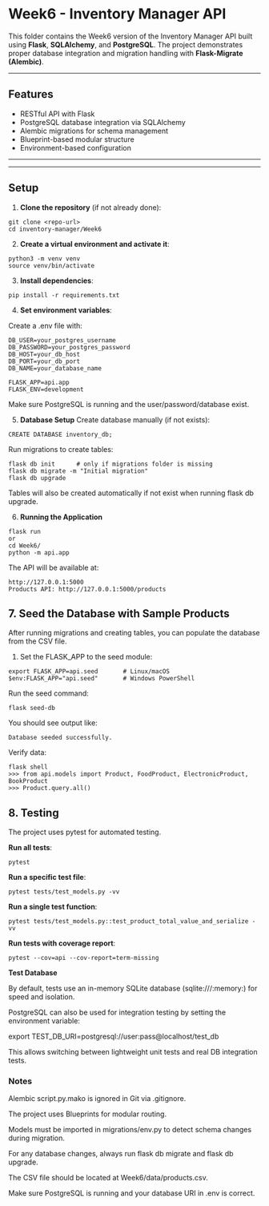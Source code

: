 # Week6 - Inventory Manager API

This folder contains the Week6 version of the Inventory Manager API built using **Flask**, **SQLAlchemy**, and **PostgreSQL**. The project demonstrates proper database integration and migration handling with **Flask-Migrate (Alembic)**.

---

## Features

- RESTful API with Flask
- PostgreSQL database integration via SQLAlchemy
- Alembic migrations for schema management
- Blueprint-based modular structure
- Environment-based configuration

---

---

## Setup

1. **Clone the repository** (if not already done):

```
git clone <repo-url>
cd inventory-manager/Week6
```

2. **Create a virtual environment and activate it**:

```
python3 -m venv venv
source venv/bin/activate
```

3. **Install dependencies**:

```
pip install -r requirements.txt
```

4. **Set environment variables**:

Create a .env file with:

```
DB_USER=your_postgres_username
DB_PASSWORD=your_postgres_password
DB_HOST=your_db_host
DB_PORT=your_db_port
DB_NAME=your_database_name

FLASK_APP=api.app
FLASK_ENV=development
```
Make sure PostgreSQL is running and the user/password/database exist.

5. **Database Setup**
Create database manually (if not exists):

```
CREATE DATABASE inventory_db;
```

Run migrations to create tables:

```
flask db init      # only if migrations folder is missing
flask db migrate -m "Initial migration"
flask db upgrade
```

Tables will also be created automatically if not exist when running flask db upgrade.

6. **Running the Application**
```
flask run
or
cd Week6/
python -m api.app
```

The API will be available at:

```
http://127.0.0.1:5000
Products API: http://127.0.0.1:5000/products
```

## 7. Seed the Database with Sample Products

After running migrations and creating tables, you can populate the database from the CSV file.

1. Set the FLASK_APP to the seed module:

```
export FLASK_APP=api.seed       # Linux/macOS
$env:FLASK_APP="api.seed"       # Windows PowerShell
```
Run the seed command:

```
flask seed-db
```
You should see output like:
```
Database seeded successfully.
```
Verify data:

```
flask shell
>>> from api.models import Product, FoodProduct, ElectronicProduct, BookProduct
>>> Product.query.all()
```

## 8. Testing

The project uses pytest for automated testing.

**Run all tests**:
```
pytest
```

**Run a specific test file**:
```
pytest tests/test_models.py -vv
```

**Run a single test function**:
```
pytest tests/test_models.py::test_product_total_value_and_serialize -vv
```

**Run tests with coverage report**:
```
pytest --cov=api --cov-report=term-missing
```

**Test Database**

By default, tests use an in-memory SQLite database (sqlite:///:memory:) for speed and isolation.

PostgreSQL can also be used for integration testing by setting the environment variable:

export TEST_DB_URI=postgresql://user:pass@localhost/test_db


This allows switching between lightweight unit tests and real DB integration tests.

### Notes
Alembic script.py.mako is ignored in Git via .gitignore.

The project uses Blueprints for modular routing.

Models must be imported in migrations/env.py to detect schema changes during migration.

For any database changes, always run flask db migrate and flask db upgrade.

The CSV file should be located at Week6/data/products.csv.

Make sure PostgreSQL is running and your database URI in .env is correct.

